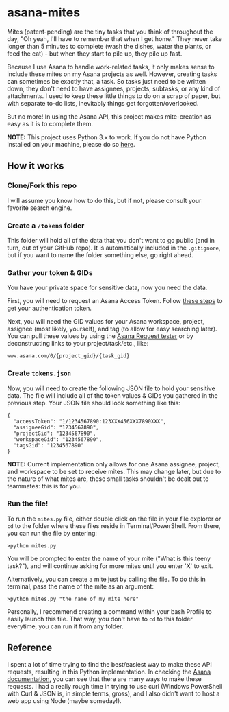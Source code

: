# asana-mites

Mites (patent-pending) are the tiny tasks that you think of throughout the day, "Oh yeah, I'll have to remember that when I get home." They never take longer than 5 minutes to complete (wash the dishes, water the plants, or feed the cat) - but when they start to pile up, they pile up fast.

Because I use Asana to handle work-related tasks, it only makes sense to include these mites on my Asana projects as well. However, creating tasks can sometimes be exactly that, a task. So tasks just need to be written down, they don't need to have assignees, projects, subtasks, or any kind of attachments. I used to keep these little things to do on a scrap of paper, but with separate to-do lists, inevitably things get forgotten/overlooked.

But no more! In using the Asana API, this project makes mite-creation as easy as it is to complete them. 

**NOTE:** This project uses Python 3.x to work. If you do not have Python installed on your machine, please do so [here](https://www.python.org/downloads/).

## How it works

### Clone/Fork this repo

I will assume you know how to do this, but if not, please consult your favorite search engine.

### Create a `/tokens` folder

This folder will hold all of the data that you don't want to go public (and in turn, out of your GitHub repo). It is automatically included in the `.gitignore`, but if you want to name the folder something else, go right ahead.

### Gather your token & GIDs

You have your private space for sensitive data, now you need the data.

First, you will need to request an Asana Access Token. Follow [these steps](https://developers-legacy.asana.com/docs/personal-access-token) to get your authentication token.

Next, you will need the GID values for your Asana workspace, project, assignee (most likely, yourself), and tag (to allow for easy searching later). You can pull these values by using the [Asana Request tester](https://developers.asana.com/reference/createtask) or by deconstructing links to your project/task/etc., like:

```
www.asana.com/0/{project_gid}/{task_gid}
```

### Create `tokens.json`

Now, you will need to create the following JSON file to hold your sensitive data. The file will include all of the token values & GIDs you gathered in the previous step. Your JSON file should look something like this:

```
{
  "accessToken": "1/1234567890:123XXX456XXX7890XXX",
  "assigneeGid": "1234567890",
  "projectGid": "1234567890",
  "workspaceGid": "1234567890",
  "tagsGid": "1234567890"
}
```

**NOTE:** Current implementation only allows for one Asana assignee, project, and workspace to be set to receive mites. This may change later, but due to the nature of what mites are, these small tasks shouldn't be dealt out to teammates: this is for you.

### Run the file!

To run the `mites.py` file, either double click on the file in your file explorer or `cd` to the folder where these files reside in Terminal/PowerShell. From there, you can run the file by entering:

```
>python mites.py
```

You will be prompted to enter the name of your mite ("What is this teeny task?"), and will continue asking for more mites until you enter 'X' to exit.

Alternatively, you can create a mite just by calling the file. To do this in terminal, pass the name of the mite as an argument:

```
>python mites.py "the name of my mite here"
```

Personally, I recommend creating a command within your bash Profile to easily launch this file. That way, you don't have to `cd` to this folder everytime, you can run it from any folder.

## Reference

I spent a lot of time trying to find the best/easiest way to make these API requests, resulting in this Python implementation. In checking the [Asana documentation](https://developers.asana.com/reference/createtask), you can see that there are many ways to make these requests. I had a really rough time in trying to use curl (Windows PowerShell with Curl & JSON is, in simple terms, gross), and I also didn't want to host a web app using Node (maybe someday!).